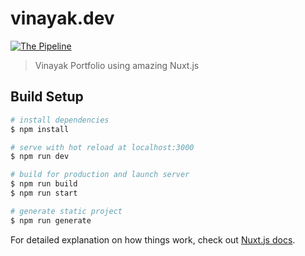 # vinayak.dev

[![The Pipeline](https://github.com/vinayakkulkarni/vinayakkulkarni.dev/actions/workflows/pipeline.yml/badge.svg)](https://github.com/vinayakkulkarni/vinayakkulkarni.dev/actions/workflows/pipeline.yml)

> Vinayak Portfolio using amazing Nuxt.js

## Build Setup

```bash
# install dependencies
$ npm install

# serve with hot reload at localhost:3000
$ npm run dev

# build for production and launch server
$ npm run build
$ npm run start

# generate static project
$ npm run generate
```

For detailed explanation on how things work, check out [Nuxt.js docs](https://nuxtjs.org).
